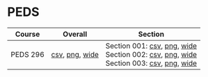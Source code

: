 # PEDS

| Course | Overall | Section |
| ------ | ------- | ------- |
| PEDS 296 | [csv](https://github.com/UCSD-Historical-Enrollment-Data/2025Fall/blob/main/overall/PEDS%20296.csv), [png](https://raw.githubusercontent.com/UCSD-Historical-Enrollment-Data/2025Fall/main/plot_overall/PEDS%20296.png), [wide](https://raw.githubusercontent.com/UCSD-Historical-Enrollment-Data/2025Fall/main/plot_overall_wide/PEDS%20296.png) | Section 001: [csv](https://github.com/UCSD-Historical-Enrollment-Data/2025Fall/blob/main/section/PEDS%20296_001.csv), [png](https://raw.githubusercontent.com/UCSD-Historical-Enrollment-Data/2025Fall/main/plot_section/PEDS%20296_001.png), [wide](https://raw.githubusercontent.com/UCSD-Historical-Enrollment-Data/2025Fall/main/plot_section_wide/PEDS%20296_001.png)<br>Section 002: [csv](https://github.com/UCSD-Historical-Enrollment-Data/2025Fall/blob/main/section/PEDS%20296_002.csv), [png](https://raw.githubusercontent.com/UCSD-Historical-Enrollment-Data/2025Fall/main/plot_section/PEDS%20296_002.png), [wide](https://raw.githubusercontent.com/UCSD-Historical-Enrollment-Data/2025Fall/main/plot_section_wide/PEDS%20296_002.png)<br>Section 003: [csv](https://github.com/UCSD-Historical-Enrollment-Data/2025Fall/blob/main/section/PEDS%20296_003.csv), [png](https://raw.githubusercontent.com/UCSD-Historical-Enrollment-Data/2025Fall/main/plot_section/PEDS%20296_003.png), [wide](https://raw.githubusercontent.com/UCSD-Historical-Enrollment-Data/2025Fall/main/plot_section_wide/PEDS%20296_003.png) |
